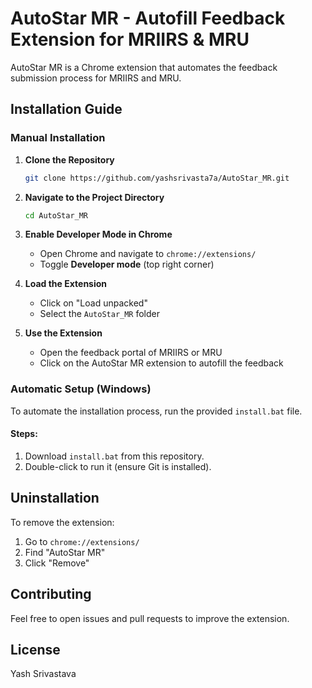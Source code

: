 # AutoStar MR - Autofill Feedback Extension for MRIIRS & MRU

AutoStar MR is a Chrome extension that automates the feedback submission process for MRIIRS and MRU.

## Installation Guide

### Manual Installation
1. **Clone the Repository**
   ```sh
   git clone https://github.com/yashsrivasta7a/AutoStar_MR.git
   ```
2. **Navigate to the Project Directory**
   ```sh
   cd AutoStar_MR
   ```
3. **Enable Developer Mode in Chrome**
   - Open Chrome and navigate to `chrome://extensions/`
   - Toggle **Developer mode** (top right corner)

4. **Load the Extension**
   - Click on "Load unpacked"
   - Select the `AutoStar_MR` folder

5. **Use the Extension**
   - Open the feedback portal of MRIIRS or MRU
   - Click on the AutoStar MR extension to autofill the feedback

### Automatic Setup (Windows)
To automate the installation process, run the provided `install.bat` file.

#### Steps:
1. Download `install.bat` from this repository.
2. Double-click to run it (ensure Git is installed).

## Uninstallation
To remove the extension:
1. Go to `chrome://extensions/`
2. Find "AutoStar MR"
3. Click "Remove"

## Contributing
Feel free to open issues and pull requests to improve the extension.

## License
Yash Srivastava

